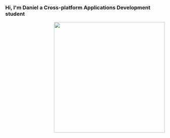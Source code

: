 ### Hi, I'm Daniel a Cross-platform Applications Development student 


<img align= "right" width= "350" src= "https://pa1.narvii.com/6580/8098c6e9207376889eeb0532d9f5a0723c4d73f5_hq.gif"/>

